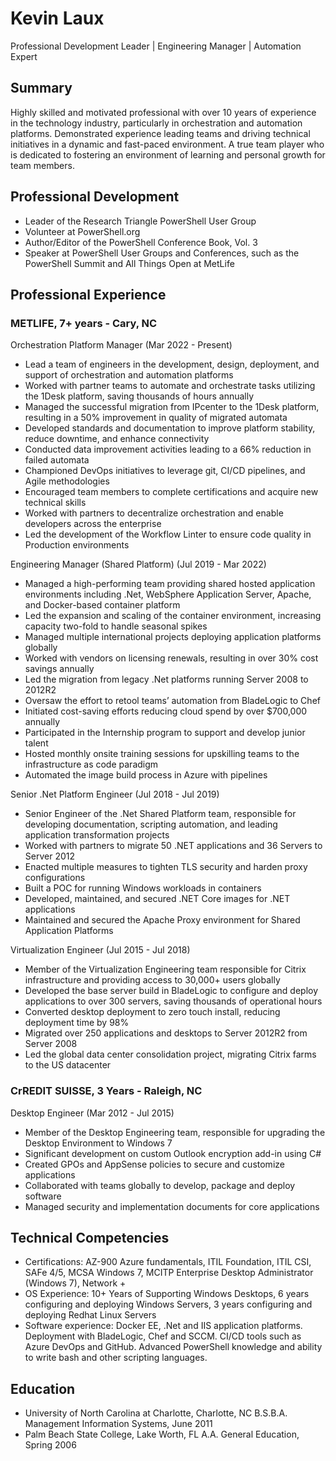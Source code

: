 # Kevin Laux
Professional Development Leader | Engineering Manager | Automation Expert

## Summary
Highly skilled and motivated professional with over 10 years of experience in the technology industry, particularly in orchestration and automation platforms. Demonstrated experience leading teams and driving technical initiatives in a dynamic and fast-paced environment. A true team player who is dedicated to fostering an environment of learning and personal growth for team members. 

## Professional Development
- Leader of the Research Triangle PowerShell User Group
- Volunteer at PowerShell.org
- Author/Editor of the PowerShell Conference Book, Vol. 3
- Speaker at PowerShell User Groups and Conferences, such as the PowerShell Summit and All Things Open at MetLife

## Professional Experience
### METLIFE, 7+ years - Cary, NC 
Orchestration Platform Manager (Mar 2022 - Present)
- Lead a team of engineers in the development, design, deployment, and support of orchestration and automation platforms
- Worked with partner teams to automate and orchestrate tasks utilizing the 1Desk platform, saving thousands of hours annually
- Managed the successful migration from IPcenter to the 1Desk platform, resulting in a 50% improvement in quality of migrated automata
- Developed standards and documentation to improve platform stability, reduce downtime, and enhance connectivity
- Conducted data improvement activities leading to a 66% reduction in failed automata
- Championed DevOps initiatives to leverage git, CI/CD pipelines, and Agile methodologies
- Encouraged team members to complete certifications and acquire new technical skills
- Worked with partners to decentralize orchestration and enable developers across the enterprise
- Led the development of the Workflow Linter to ensure code quality in Production environments

Engineering Manager (Shared Platform) (Jul 2019 - Mar 2022)
- Managed a high-performing team providing shared hosted application environments including .Net, WebSphere Application Server, Apache, and Docker-based container platform
- Led the expansion and scaling of the container environment, increasing capacity two-fold to handle seasonal spikes
- Managed multiple international projects deploying application platforms globally
- Worked with vendors on licensing renewals, resulting in over 30% cost savings annually
- Led the migration from legacy .Net platforms running Server 2008 to 2012R2
- Oversaw the effort to retool teams’ automation from BladeLogic to Chef
- Initiated cost-saving efforts reducing cloud spend by over $700,000 annually
- Participated in the Internship program to support and develop junior talent
- Hosted monthly onsite training sessions for upskilling teams to the infrastructure as code paradigm
- Automated the image build process in Azure with pipelines

Senior .Net Platform Engineer (Jul 2018 - Jul 2019)
- Senior Engineer of the .Net Shared Platform team, responsible for developing documentation, scripting automation, and leading application transformation projects
- Worked with partners to migrate 50 .NET applications and 36 Servers to Server 2012
- Enacted multiple measures to tighten TLS security and harden proxy configurations
- Built a POC for running Windows workloads in containers
- Developed, maintained, and secured .NET Core images for .NET applications
- Maintained and secured the Apache Proxy environment for Shared Application Platforms

Virtualization Engineer (Jul 2015 - Jul 2018)
- Member of the Virtualization Engineering team responsible for Citrix infrastructure and providing access to 30,000+ users globally
- Developed the base server build in BladeLogic to configure and deploy applications to over 300 servers, saving thousands of operational hours
- Converted desktop deployment to zero touch install, reducing deployment time by 98%
- Migrated over 250 applications and desktops to Server 2012R2 from Server 2008
- Led the global data center consolidation project, migrating Citrix farms to the US datacenter

### CrREDIT SUISSE, 3 Years - Raleigh, NC
Desktop Engineer (Mar 2012 - Jul 2015)
- Member of the Desktop Engineering team, responsible for upgrading the Desktop Environment to Windows 7
- Significant development on custom Outlook encryption add-in using C#
- Created GPOs and AppSense policies to secure and customize applications
- Collaborated with teams globally to develop, package and deploy software
- Managed security and implementation documents for core applications


## Technical Competencies
- Certifications: AZ-900 Azure fundamentals, ITIL Foundation, ITIL CSI, SAFe 4/5, MCSA Windows 7, MCITP Enterprise Desktop Administrator (Windows 7), Network +
- OS Experience: 10+ Years of Supporting Windows Desktops, 6 years configuring and deploying Windows Servers, 3 years configuring and deploying Redhat Linux Servers
- Software experience: Docker EE, .Net and IIS application platforms. Deployment with BladeLogic, Chef and SCCM. CI/CD tools such as Azure DevOps and GitHub. Advanced PowerShell knowledge and ability to write bash and other scripting languages.

## Education
- University of North Carolina at Charlotte, Charlotte, NC
  B.S.B.A. Management Information Systems, June 2011
- Palm Beach State College, Lake Worth, FL
  A.A. General Education, Spring 2006
